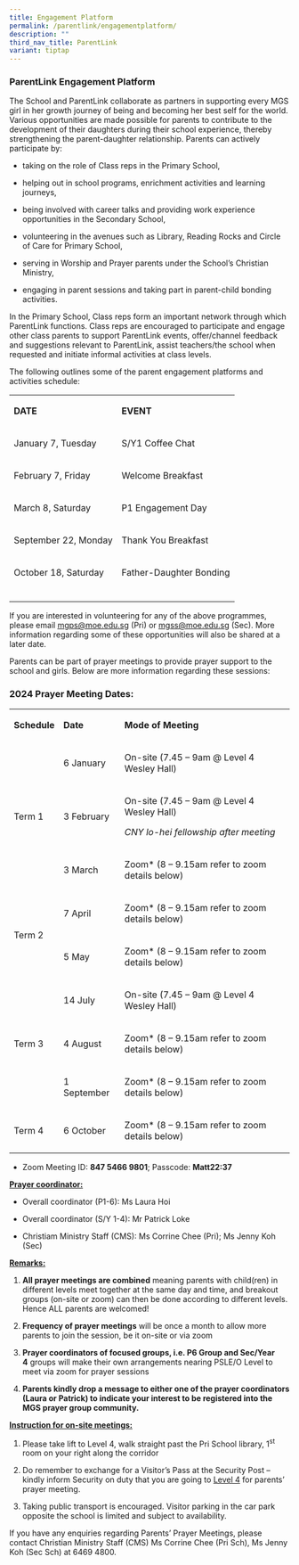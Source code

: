 ```yaml
---
title: Engagement Platform
permalink: /parentlink/engagementplatform/
description: ""
third_nav_title: ParentLink
variant: tiptap
---
```

<h3><strong>ParentLink Engagement Platform</strong></h3>
<p></p>
<p>The School and ParentLink collaborate as partners in supporting every
MGS girl in her growth journey of being and becoming her best self for
the world. Various opportunities are made possible for parents to contribute
to the development of their daughters during their school experience, thereby
strengthening the parent-daughter relationship. Parents can actively participate
by:&nbsp;</p>
<ul>
<li>
<p>taking on the role of Class reps in the Primary School,&nbsp;</p>
</li>
<li>
<p>helping out in school programs, enrichment activities and learning journeys,&nbsp;</p>
</li>
<li>
<p>being involved with career talks and providing work experience opportunities
in the Secondary School,&nbsp;</p>
</li>
<li>
<p>volunteering in the avenues such as Library, Reading Rocks and Circle
of Care for Primary School,</p>
</li>
<li>
<p>serving in Worship and Prayer parents under the School’s Christian Ministry,</p>
</li>
<li>
<p>engaging in parent sessions and taking part in parent-child bonding activities.</p>
</li>
</ul>
<p>In the Primary School, Class reps form an important network through which
ParentLink functions. Class reps are encouraged to participate and engage
other class parents to support ParentLink events, offer/channel feedback
and suggestions relevant to ParentLink, assist teachers/the school when
requested and initiate informal activities at class levels.</p>
<p>The following outlines some of the parent engagement platforms and activities
schedule:
<br>
</p>
<table style="minWidth: 50px">
<colgroup>
<col>
<col>
</colgroup>
<tbody>
<tr>
<td rowspan="1" colspan="1">
<p><strong>DATE</strong>
</p>
</td>
<td rowspan="1" colspan="1">
<p><strong>EVENT</strong>
</p>
</td>
</tr>
<tr>
<td rowspan="1" colspan="1">
<p>January 7, Tuesday</p>
</td>
<td rowspan="1" colspan="1">
<p>S/Y1 Coffee Chat</p>
</td>
</tr>
<tr>
<td rowspan="1" colspan="1">
<p>February 7, Friday</p>
</td>
<td rowspan="1" colspan="1">
<p>Welcome Breakfast</p>
</td>
</tr>
<tr>
<td rowspan="1" colspan="1">
<p>March 8, Saturday</p>
</td>
<td rowspan="1" colspan="1">
<p>P1 Engagement Day</p>
</td>
</tr>
<tr>
<td rowspan="1" colspan="1">
<p>September 22, Monday</p>
</td>
<td rowspan="1" colspan="1">
<p>Thank You Breakfast</p>
</td>
</tr>
<tr>
<td rowspan="1" colspan="1">
<p>October 18, Saturday</p>
</td>
<td rowspan="1" colspan="1">
<p>Father-Daughter Bonding</p>
</td>
</tr>
<tr>
<td rowspan="1" colspan="1">
<p></p>
</td>
<td rowspan="1" colspan="1">
<p></p>
</td>
</tr>
</tbody>
</table>
<p></p>
<p>If you are interested in volunteering for any of the above programmes,
please email <a href="mailto:mgps@moe.edu.sg" rel="noopener noreferrer nofollow" target="_blank"><u>mgps@moe.edu.sg</u></a> (Pri)
or <a href="mailto:mgps@moe.edu.sg" rel="noopener noreferrer nofollow" target="_blank"><u>mgss@moe.edu.sg</u></a> (Sec).
More information regarding some of these opportunities will also be shared
at a later date.&nbsp;</p>
<p></p>
<p>Parents can be part of prayer meetings to provide prayer support to the
school and girls. Below are more information regarding these sessions:&nbsp;</p>
<h3>2024 Prayer Meeting Dates:</h3>
<table style="minWidth: 75px">
<colgroup>
<col>
<col>
<col>
</colgroup>
<tbody>
<tr>
<td rowspan="1" colspan="1">
<p><strong>Schedule</strong>
</p>
</td>
<td rowspan="1" colspan="1">
<p><strong>Date</strong>
</p>
</td>
<td rowspan="1" colspan="1">
<p><strong>Mode of Meeting</strong>
</p>
</td>
</tr>
<tr>
<td rowspan="3" colspan="1">
<p>Term 1</p>
</td>
<td rowspan="1" colspan="1">
<p>6 January</p>
</td>
<td rowspan="1" colspan="1">
<p>On-site (7.45 – 9am @ Level 4 Wesley Hall)</p>
</td>
</tr>
<tr>
<td rowspan="1" colspan="1">
<p>3 February</p>
</td>
<td rowspan="1" colspan="1">
<p>On-site (7.45 – 9am @ Level 4 Wesley Hall)</p>
<p><em>CNY lo-hei fellowship after meeting</em>
</p>
</td>
</tr>
<tr>
<td rowspan="1" colspan="1">
<p>3 March</p>
</td>
<td rowspan="1" colspan="1">
<p>Zoom* (8 – 9.15am refer to zoom details below)</p>
</td>
</tr>
<tr>
<td rowspan="2" colspan="1">
<p>Term 2</p>
</td>
<td rowspan="1" colspan="1">
<p>7 April</p>
</td>
<td rowspan="1" colspan="1">
<p>Zoom* (8 – 9.15am refer to zoom details below)</p>
</td>
</tr>
<tr>
<td rowspan="1" colspan="1">
<p>5 May</p>
</td>
<td rowspan="1" colspan="1">
<p>Zoom* (8 – 9.15am refer to zoom details below)</p>
</td>
</tr>
<tr>
<td rowspan="3" colspan="1">
<p>Term 3</p>
</td>
<td rowspan="1" colspan="1">
<p>14 July</p>
</td>
<td rowspan="1" colspan="1">
<p>On-site (7.45 – 9am @ Level 4 Wesley Hall)</p>
</td>
</tr>
<tr>
<td rowspan="1" colspan="1">
<p>4 August</p>
</td>
<td rowspan="1" colspan="1">
<p>Zoom* (8 – 9.15am refer to zoom details below)</p>
</td>
</tr>
<tr>
<td rowspan="1" colspan="1">
<p>1 September</p>
</td>
<td rowspan="1" colspan="1">
<p>Zoom* (8 – 9.15am refer to zoom details below)</p>
</td>
</tr>
<tr>
<td rowspan="1" colspan="1">
<p>Term 4</p>
</td>
<td rowspan="1" colspan="1">
<p>6 October</p>
</td>
<td rowspan="1" colspan="1">
<p>Zoom* (8 – 9.15am refer to zoom details below)</p>
</td>
</tr>
</tbody>
</table>
<ul>
<li>
<p>Zoom Meeting ID: <strong>847 5466 9801</strong>; Passcode: <strong>Matt22:37</strong>
</p>
</li>
</ul>
<p><strong><u>Prayer coordinator:</u></strong>
</p>
<ul>
<li>
<p>Overall coordinator (P1-6): Ms Laura Hoi</p>
</li>
<li>
<p>Overall coordinator (S/Y 1-4): Mr Patrick Loke</p>
</li>
<li>
<p>Christiam Ministry Staff (CMS): Ms Corrine Chee (Pri); Ms Jenny Koh (Sec)</p>
<p></p>
</li>
</ul>
<p><strong><u>Remarks:</u></strong>
</p>
<ol data-tight="true" class="tight">
<li>
<p><strong>All prayer meetings are combined</strong>&nbsp;meaning parents
with child(ren) in different levels meet together at the same day and time,
and breakout groups (on-site or zoom) can then be done according to different
levels. Hence ALL parents are welcomed!</p>
</li>
<li>
<p><strong>Frequency of prayer meetings</strong>&nbsp;will be once a month
to allow more parents to join the session, be it on-site or via zoom</p>
</li>
<li>
<p><strong>Prayer coordinators of focused groups, i.e. P6 Group and Sec/Year 4</strong>&nbsp;groups
will make their own arrangements nearing PSLE/O Level to meet via zoom
for prayer sessions</p>
</li>
<li>
<p><strong>Parents kindly drop a message to either one of the prayer coordinators (Laura or Patrick) to indicate your interest to be registered into the MGS prayer group community.</strong>
</p>
</li>
</ol>
<p><strong><u>Instruction for on-site meetings:</u></strong>
</p>
<ol>
<li>
<p>Please take lift to Level 4, walk straight past the Pri School library,
1<sup>st</sup> room on your right along the corridor</p>
</li>
<li>
<p>Do remember to exchange for a Visitor’s Pass at the Security Post – kindly
inform Security on duty that you are going to <u>Level 4</u> for parents’
prayer meeting.&nbsp;</p>
</li>
<li>
<p>Taking public transport is encouraged. Visitor parking in the car park
opposite the school is limited and subject to availability.</p>
</li>
</ol>
<p>If you have any enquiries regarding Parents’ Prayer Meetings, please contact
Christian Ministry Staff (CMS) Ms Corrine Chee (Pri Sch), Ms Jenny Koh
(Sec Sch) at 6469 4800.</p>
<p>
<br>
</p>